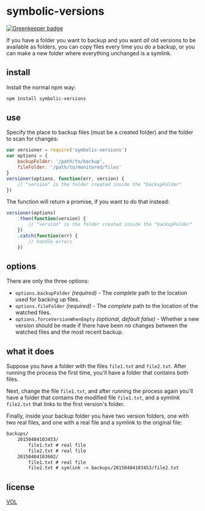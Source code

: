 # symbolic-versions

[![Greenkeeper badge](https://badges.greenkeeper.io/saibotsivad/symlink-versions.svg)](https://greenkeeper.io/)

If you have a folder you want to backup and you want *all* old versions to
be available as folders, you can copy files every time you do a backup, or
you can make a new folder where everything unchanged is a symlink.

## install

Install the normal npm way:

```sh
npm install symbolic-versions
```

## use

Specify the place to backup files (must be a created folder) and the folder
to scan for changes:

```js
var versioner = require('symbolic-versions')
var options = {
	backupFolder: '/path/to/backup',
	fileFolder: '/path/to/monitored/files'
}
versioner(options, function(err, version) {
	// "version" is the folder created inside the "backupFolder"
})
```

The function will return a promise, if you want to do that instead:

```js
versioner(options)
	.then(function(version) {
		// "version" is the folder created inside the "backupFolder"
	})
	.catch(function(err) {
		// handle errors
	})
```

## options

There are only the three options:

* `options.backupFolder` *(required)* - The *complete* path to the location used for backing up files.
* `options.fileFolder` *(required)* - The *complete* path to the location of the watched files.
* `options.forceVersionWhenEmpty` *(optional, default false)* - Whether a new version should be made
	if there have been no changes between the watched files and the most recent backup.

## what it does

Suppose you have a folder with the files `file1.txt` and `file2.txt`. After running the process the first
time, you'll have a folder that contains both files.

Next, change the file `file1.txt`, and after running the process again you'll have a folder that contains
the modified file `file1.txt`, and a symlink `file2.txt` that links to the first version's folder.

Finally, inside your backup folder you have two version folders, one with two real files, and one with
a real file and a symlink to the original file:

```txt
backups/
	20150404103453/
		file1.txt # real file
		file2.txt # real file
	20150404103602/
		file1.txt # real file
		file2.txt # symlink -> backups/20150404103453/file2.txt
```

## license

[VOL](http://veryopenlicense.com)
